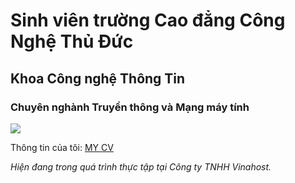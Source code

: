 # Sinh viên trường Cao đẳng Công Nghệ Thủ Đức
## Khoa Công nghệ Thông Tin
### Chuyên nghành Truyền thông và Mạng máy tính
<img src="https://i.imgur.com/BrCetai.jpg">

Thông tin của tôi:
[MY CV](https://www.tntin.id.vn)

*Hiện đang trong quá trình thực tập tại Công ty TNHH Vinahost.*
  

